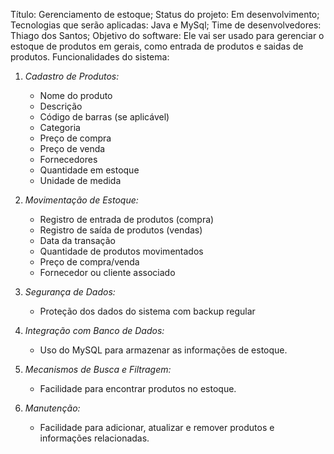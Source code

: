 Título: Gerenciamento de estoque;
Status do projeto: Em desenvolvimento;
Tecnologias que serão aplicadas: Java e MySql;
Time de desenvolvedores: Thiago dos Santos;
Objetivo do software: Ele vai ser usado para gerenciar o estoque de produtos em gerais, como entrada de produtos e saidas de produtos.
Funcionalidades do sistema: 
1. *Cadastro de Produtos:*
   - Nome do produto
   - Descrição
   - Código de barras (se aplicável)
   - Categoria
   - Preço de compra
   - Preço de venda
   - Fornecedores
   - Quantidade em estoque
   - Unidade de medida

2. *Movimentação de Estoque:*
   - Registro de entrada de produtos (compra)
   - Registro de saída de produtos (vendas)
   - Data da transação
   - Quantidade de produtos movimentados
   - Preço de compra/venda
   - Fornecedor ou cliente associado

3. *Segurança de Dados:*
   - Proteção dos dados do sistema com backup regular

4. *Integração com Banco de Dados:*
    - Uso do MySQL para armazenar as informações de estoque.

5. *Mecanismos de Busca e Filtragem:*
    - Facilidade para encontrar produtos no estoque.

6. *Manutenção:*
    - Facilidade para adicionar, atualizar e remover produtos e informações relacionadas.
